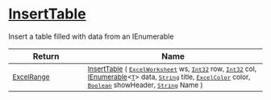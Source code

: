 # [InsertTable](./ExcelHelper-100663993.md)

Insert a table filled with data from an IEnumerable

| Return | Name | 
| --- | --- | 
| <sub>[ExcelRange](./ExcelHelper-100663993.md)</sub><img width=200/>| <sub>[InsertTable](./ExcelHelper-100663993.md) ( [`ExcelWorksheet`](./ExcelHelper-100663993.md) ws, [`Int32`](https://docs.microsoft.com/en-us/dotnet/api/System.Int32) row, [`Int32`](https://docs.microsoft.com/en-us/dotnet/api/System.Int32) col, [IEnumerable](https://docs.microsoft.com/en-us/dotnet/api/System.Collections.Ienumerable)\<[`T`](./ExcelHelper-100663993.md)> data, [`String`](https://docs.microsoft.com/en-us/dotnet/api/System.String) title, [`ExcelColor`](./../Excel/ExcelColor.md) color, [`Boolean`](https://docs.microsoft.com/en-us/dotnet/api/System.Boolean) showHeader, [`String`](https://docs.microsoft.com/en-us/dotnet/api/System.String) Name )</sub>| <br>



